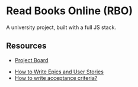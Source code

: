 # Read Books Online (RBO)

A university project, built with a full JS stack.

## Resources

- [Project Board](https://github.com/users/joshsj/projects/2/)

* [How to Write Epics and User Stories](https://productcoalition.com/how-to-write-epics-and-user-stories-best-practice-1de5b983900)
* [How to write acceptance criteria?](https://productcoalition.com/how-to-write-acceptance-criteria-e2be975f92a3)
